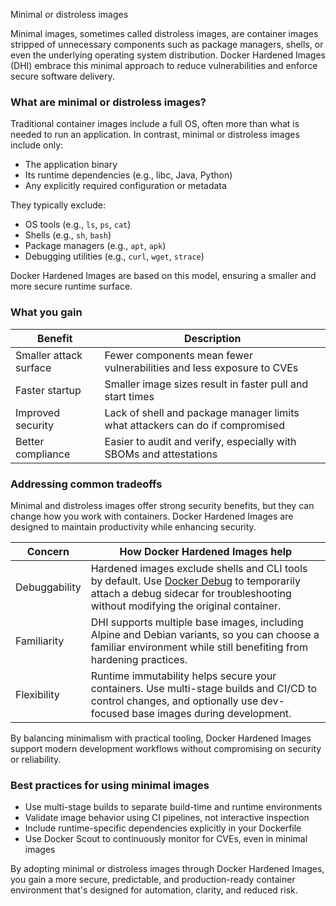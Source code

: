 Minimal or distroless images



Minimal images, sometimes called distroless images, are container images
stripped of unnecessary components such as package managers, shells, or even the
underlying operating system distribution. Docker Hardened Images (DHI) embrace
this minimal approach to reduce vulnerabilities and enforce secure software
delivery.

### What are minimal or distroless images?

Traditional container images include a full OS, often more than what is needed
to run an application. In contrast, minimal or distroless images include only:

- The application binary
- Its runtime dependencies (e.g., libc, Java, Python)
- Any explicitly required configuration or metadata

They typically exclude:

- OS tools (e.g., `ls`, `ps`, `cat`)
- Shells (e.g., `sh`, `bash`)
- Package managers (e.g., `apt`, `apk`)
- Debugging utilities (e.g., `curl`, `wget`, `strace`)

Docker Hardened Images are based on this model, ensuring a smaller and more
secure runtime surface.

### What you gain

| Benefit                | Description                                                                   |
|------------------------|-------------------------------------------------------------------------------|
| Smaller attack surface | Fewer components mean fewer vulnerabilities and less exposure to CVEs         |
| Faster startup         | Smaller image sizes result in faster pull and start times                     |
| Improved security      | Lack of shell and package manager limits what attackers can do if compromised |
| Better compliance      | Easier to audit and verify, especially with SBOMs and attestations            |

### Addressing common tradeoffs

Minimal and distroless images offer strong security benefits, but they can
change how you work with containers. Docker Hardened Images are designed to
maintain productivity while enhancing security.

| Concern           | How Docker Hardened Images help                                                                                                                                                                                         |
|-------------------|-------------------------------------------------------------------------------------------------------------------------------------------------------------------------------------------------------------------------|
| Debuggability | Hardened images exclude shells and CLI tools by default. Use [Docker Debug](../../../reference/cli/docker/debug.md) to temporarily attach a debug sidecar for troubleshooting without modifying the original container. |
| Familiarity   | DHI supports multiple base images, including Alpine and Debian variants, so you can choose a familiar environment while still benefiting from hardening practices.                                                        |
| Flexibility   | Runtime immutability helps secure your containers. Use multi-stage builds and CI/CD to control changes, and optionally use dev-focused base images during development.                                                  |

By balancing minimalism with practical tooling, Docker Hardened Images support
modern development workflows without compromising on security or reliability.

### Best practices for using minimal images

- Use multi-stage builds to separate build-time and runtime environments
- Validate image behavior using CI pipelines, not interactive inspection
- Include runtime-specific dependencies explicitly in your Dockerfile
- Use Docker Scout to continuously monitor for CVEs, even in minimal images

By adopting minimal or distroless images through Docker Hardened Images, you
gain a more secure, predictable, and production-ready container environment
that's designed for automation, clarity, and reduced risk.

